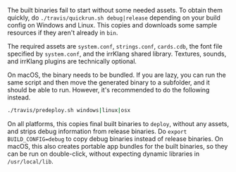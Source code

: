 The built binaries fail to start without some needed assets. To obtain them quickly, do `./travis/quickrun.sh debug|release` depending on your build config on Windows and Linux. This copies and downloads some sample resources if they aren't already in `bin`.

The required assets are `system.conf`, `strings.conf`, `cards.cdb`, the font file specified by `system.conf`, and the irrKlang shared library. Textures, sounds, and irrKlang plugins are technically optional.

On macOS, the binary needs to be bundled. If you are lazy, you can run the same script and then move the generated binary to a subfolder, and it should be able to run. However, it's recommended to do the following instead.

```bash
./travis/predeploy.sh windows|linux|osx
```
On all platforms, this copies final built binaries to `deploy`, without any assets, and strips debug information from release binaries. Do `export BUILD_CONFIG=debug` to copy debug binaries instead of release binaries. On macOS, this also creates portable app bundles for the built binaries, so they can be run on double-click, without expecting dynamic libraries in `/usr/local/lib`.